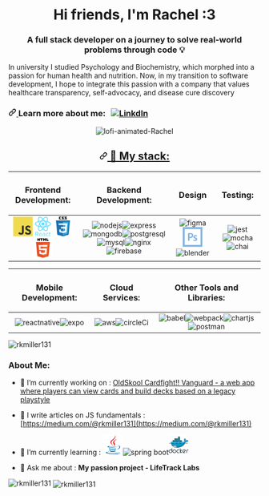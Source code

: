 <h1 align="center">Hi friends, I'm Rachel :3</h1>
<h3 align="center">A full stack developer on a journey to solve real-world problems through code 💡</h3>

<p dir="auto">In university I studied Psychology and Biochemistry, which morphed into a passion for human health and nutrition. Now, in my transition to software development, I hope to integrate this passion with a company that values healthcare transparency, self-advocacy, and disease cure discovery</p>

<h3 dir="auto">
  <a id="user-content-learn-more-about-me--" class="anchor" aria-hidden="true" href="#learn-more-about-me--">
    <svg class="octicon octicon-link" viewBox="0 0 16 16" version="1.1" width="16" height="16" aria-hidden="true">
      <path d="m7.775 3.275 1.25-1.25a3.5 3.5 0 1 1 4.95 4.95l-2.5 2.5a3.5 3.5 0 0 1-4.95 0 .751.751 0 0 1 .018-1.042.751.751 0 0 1 1.042-.018 1.998 1.998 0 0 0 2.83 0l2.5-2.5a2.002 2.002 0 0 0-2.83-2.83l-1.25 1.25a.751.751 0 0 1-1.042-.018.751.751 0 0 1-.018-1.042Zm-4.69 9.64a1.998 1.998 0 0 0 2.83 0l1.25-1.25a.751.751 0 0 1 1.042.018.751.751 0 0 1 .018 1.042l-1.25 1.25a3.5 3.5 0 1 1-4.95-4.95l2.5-2.5a3.5 3.5 0 0 1 4.95 0 .751.751 0 0 1-.018 1.042.751.751 0 0 1-1.042.018 1.998 1.998 0 0 0-2.83 0l-2.5 2.5a1.998 1.998 0 0 0 0 2.83Z"></path>
    </svg>
  </a>
  Learn more about me: 
  <a href="https://www.linkedin.com/in/rachel-miller-68a727bb/" rel="nofollow">
    <img src="https://camo.githubusercontent.com/a80d00f23720d0bc9f55481cfcd77ab79e141606829cf16ec43f8cacc7741e46/68747470733a2f2f696d672e736869656c64732e696f2f62616467652f4c696e6b6564496e2d3030373742353f7374796c653d666f722d7468652d6261646765266c6f676f3d6c696e6b6564696e266c6f676f436f6c6f723d7768697465" alt="LinkdIn" data-canonical-src="https://img.shields.io/badge/LinkedIn-0077B5?style=for-the-badge&amp;logo=linkedin&amp;logoColor=white" style="max-width: 100%; margin-left: 7px;">
  </a>
</h3>

<p align="center">
  <img src="https://github.com/rkmiller131/rkmiller131/assets/21061780/b9577eb9-b8bd-4425-97fc-ab94dc866afe" alt="lofi-animated-Rachel"/>
</p>

<h2 dir="auto" align="center">
  <a id="user-content--my-stack" class="anchor" aria-hidden="true" href="#-my-stack"><svg class="octicon octicon-link" viewBox="0 0 16 16" version="1.1" width="16" height="16" aria-hidden="true"><path d="m7.775 3.275 1.25-1.25a3.5 3.5 0 1 1 4.95 4.95l-2.5 2.5a3.5 3.5 0 0 1-4.95 0 .751.751 0 0 1 .018-1.042.751.751 0 0 1 1.042-.018 1.998 1.998 0 0 0 2.83 0l2.5-2.5a2.002 2.002 0 0 0-2.83-2.83l-1.25 1.25a.751.751 0 0 1-1.042-.018.751.751 0 0 1-.018-1.042Zm-4.69 9.64a1.998 1.998 0 0 0 2.83 0l1.25-1.25a.751.751 0 0 1 1.042.018.751.751 0 0 1 .018 1.042l-1.25 1.25a3.5 3.5 0 1 1-4.95-4.95l2.5-2.5a3.5 3.5 0 0 1 4.95 0 .751.751 0 0 1-.018 1.042.751.751 0 0 1-1.042.018 1.998 1.998 0 0 0-2.83 0l-2.5 2.5a1.998 1.998 0 0 0 0 2.83Z"></path></svg>
    📁 My stack:
  </a>
</h2>

|<h3>Frontend Development:</h3>| <h3>Backend Development:</h3>| <h3>Design</h3>| <h3>Testing:</h3>|
|:----------------------------:|:----------------------------:|:--------------:|:----------------:|
|<img src="https://raw.githubusercontent.com/devicons/devicon/master/icons/javascript/javascript-original.svg" alt="javascript" width="40" height="40" margin-right="3"/><img src="https://raw.githubusercontent.com/devicons/devicon/master/icons/react/react-original-wordmark.svg" alt="react" width="40" height="40" margin-right="3"/><img src="https://raw.githubusercontent.com/devicons/devicon/master/icons/css3/css3-original-wordmark.svg" alt="css3" width="40" height="40" margin-right="3"/><img src="https://raw.githubusercontent.com/devicons/devicon/master/icons/html5/html5-original-wordmark.svg" alt="html5" width="40" height="40" margin-right="3"/>|<img src="https://img.shields.io/badge/Node.js-339933?style=for-the-badge&logo=nodedotjs&logoColor=white" alt="nodejs" margin-right="3"/><img src="https://img.shields.io/badge/Express.js-000000?style=for-the-badge&logo=express&logoColor=white" alt="express" margin-right="3"/><img src="https://img.shields.io/badge/MongoDB-4EA94B?style=for-the-badge&logo=mongodb&logoColor=white" alt="mongodb" margin-right="3"/><img src="https://img.shields.io/badge/PostgreSQL-316192?style=for-the-badge&logo=postgresql&logoColor=white" alt="postgresql" margin-right="3"/><img src="https://img.shields.io/badge/MySQL-005C84?style=for-the-badge&logo=mysql&logoColor=white" alt="mysql" margin-right="3"/><img src="https://img.shields.io/badge/Nginx-009639?style=for-the-badge&logo=nginx&logoColor=white" alt="nginx" margin-right="3"><img src="https://www.vectorlogo.zone/logos/firebase/firebase-icon.svg" alt="firebase" width="40" height="40" margin-right="3"/>|<img src="https://www.vectorlogo.zone/logos/figma/figma-icon.svg" alt="figma" width="40" height="40" margin-right="3"/><img src="https://raw.githubusercontent.com/devicons/devicon/master/icons/photoshop/photoshop-line.svg" alt="photoshop" width="40" height="40" margin-right="3"/><img src="https://download.blender.org/branding/community/blender_community_badge_white.svg" alt="blender" width="40" height="40" margin-right="3"/>|<img src="https://www.vectorlogo.zone/logos/jestjsio/jestjsio-icon.svg" alt="jest" width="40" height="40" margin-right="3"/><img src="https://www.vectorlogo.zone/logos/mochajs/mochajs-icon.svg" alt="mocha" width="40" height="40" margin-right="3"/><img src="https://img.shields.io/badge/chai-A30701?style=for-the-badge&logo=chai&logoColor=white" alt="chai" margin-right="3"/>|


|<h3>Mobile Development:</h3>|<h3>Cloud Services:</h3>|<h3>Other Tools and Libraries:|
|:--------------------------:|:----------------------:|:----------------------------:|
|<img src="https://reactnative.dev/img/header_logo.svg" alt="reactnative" width="40" height="40" margin-right="3"/><img src="https://img.shields.io/badge/Expo-1B1F23?style=for-the-badge&logo=expo&logoColor=white" alt="expo" margin-right="3">|<img src="https://img.shields.io/badge/Amazon_AWS-FF9900?style=for-the-badge&logo=amazonaws&logoColor=white" alt="aws" margin-right="3"><img src="https://img.shields.io/badge/circleci-343434?style=for-the-badge&logo=circleci&logoColor=white" alt="circleCi"/>|<img src="https://img.shields.io/badge/Babel-F9DC3E?style=for-the-badge&logo=babel&logoColor=white" alt="babel" margin-right="3"/><img src="https://img.shields.io/badge/Webpack-8DD6F9?style=for-the-badge&logo=Webpack&logoColor=white" alt="webpack" margin-right="3"/><img src="https://www.chartjs.org/media/logo-title.svg" alt="chartjs" width="40" height="40" margin-right="3"/><img src="https://www.vectorlogo.zone/logos/getpostman/getpostman-icon.svg" alt="postman" width="40" height="40" margin-right="3"/>|

<p align="left"> <img src="https://komarev.com/ghpvc/?username=rkmiller131&label=Profile%20views&color=0e75b6&style=flat" alt="rkmiller131" /> </p>

<p align="left" margin-top="10px" margin-bottom="10px">
  <h3>About Me:</h3>

- 🔭 I’m currently working on : [OldSkool Cardfight!! Vanguard - a web app where players can view cards and build decks based on a legacy playstyle](https://github.com/oldskool-vg/oldskool)
  
- 📝 I write articles on JS fundamentals : [https://medium.com/@rkmiller131](https://medium.com/@rkmiller131)

- 🌱 I’m currently learning :  <img src="https://raw.githubusercontent.com/devicons/devicon/master/icons/java/java-original.svg" alt="java" width="40" height="40" margin-right="3px"/><img src="https://img.shields.io/badge/Spring_Boot-F2F4F9?style=for-the-badge&logo=spring-boot" alt="spring boot" margin-right="3px"/><img src="https://raw.githubusercontent.com/devicons/devicon/master/icons/docker/docker-original-wordmark.svg" alt="docker" width="40" height="40" margin-right="3px"/>

- 💬 Ask me about :  **My passion project - LifeTrack Labs**

</p>


<p><img align="left" src="https://github-readme-stats.vercel.app/api/top-langs?username=rkmiller131&show_icons=true&locale=en&layout=compact" alt="rkmiller131" /></p>

<p>&nbsp;<img align="center" src="https://github-readme-stats.vercel.app/api?username=rkmiller131&show_icons=true&locale=en" alt="rkmiller131" /></p>
